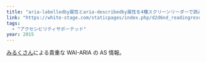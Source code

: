```yaml
---
title: "aria-labelledby属性とaria-describedby属性を4種スクリーンリーダーで読み上げた検証結果"
link: "https://white-stage.com/staticpages/index.php/d2d6nd_readingresults"
tags:
  - "アクセシビリティサポーテッド"
year: 2015
---
```


[みるくさん](https://white-stage.com/)による貴重な WAI-ARIA の AS 情報。
